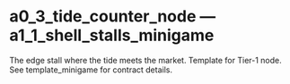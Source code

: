 
# a0_3_tide_counter_node — a1_1_shell_stalls_minigame

The edge stall where the tide meets the market. Template for Tier-1 node. See template_minigame for contract details.

